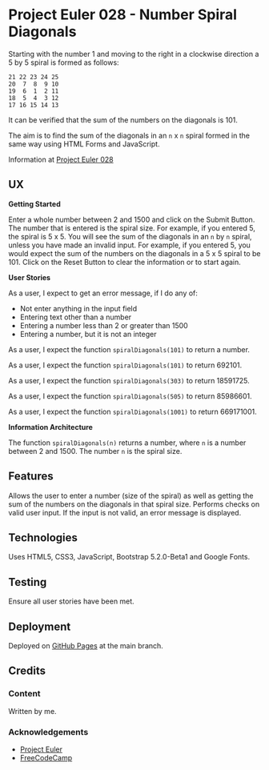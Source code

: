 # Project Euler 028 - Number Spiral Diagonals

Starting with the number 1 and moving to the right in a clockwise direction a 5 by 5 spiral is formed as follows:

    21 22 23 24 25
    20  7  8  9 10
    19  6  1  2 11
    18  5  4  3 12
    17 16 15 14 13

It can be verified that the sum of the numbers on the diagonals is 101.

The aim is to find the sum of the diagonals in an `n` x `n` spiral formed in the same way using HTML Forms and JavaScript.

Information at [Project Euler 028](https://projecteuler.net/problem=28)

## UX

**Getting Started**

Enter a whole number between 2 and 1500 and click on the Submit Button.  The number that is entered is the spiral size.  For example, if you entered 5, the spiral is 5 x 5.  You will see the sum of the diagonals in an `n` by `n` spiral, unless you have made an invalid input.  For example, if you entered 5, you would expect the sum of the numbers on the diagonals in a 5 x 5 spiral to be 101.  Click on the Reset Button to clear the information or to start again.


**User Stories**

As a user, I expect to get an error message, if I do any of:

- Not enter anything in the input field
- Entering text other than a number
- Entering a number less than 2 or greater than 1500
- Entering a number, but it is not an integer

As a user, I expect the function `spiralDiagonals(101)` to return a number.

As a user, I expect the function `spiralDiagonals(101)` to return 692101.

As a user, I expect the function `spiralDiagonals(303)` to return 18591725.

As a user, I expect the function `spiralDiagonals(505)` to return 85986601.

As a user, I expect the function `spiralDiagonals(1001)` to return 669171001.

**Information Architecture**

The function `spiralDiagonals(n)` returns a number, where `n` is a number between 2 and 1500.  The number `n` is the spiral size.

## Features

Allows the user to enter a number (size of the spiral) as well as getting the sum of the numbers on the diagonals in that spiral size.  Performs checks on valid user input.  If the input is not valid, an error message is displayed.

## Technologies

Uses HTML5, CSS3, JavaScript, Bootstrap 5.2.0-Beta1 and Google Fonts.

## Testing

Ensure all user stories have been met.

## Deployment

Deployed on [GitHub Pages](https://derektypist.github.io/project-euler-028) at the main branch.

## Credits

### Content

Written by me.

### Acknowledgements

- [Project Euler](https://projecteuler.net)
- [FreeCodeCamp](https://www.freecodecamp.org)

